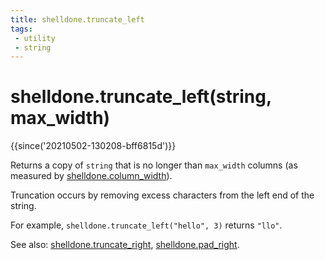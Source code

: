 ```yaml
---
title: shelldone.truncate_left
tags:
 - utility
 - string
---
```

# shelldone.truncate_left(string, max_width)

{{since('20210502-130208-bff6815d')}}

Returns a copy of `string` that is no longer than `max_width` columns
(as measured by [shelldone.column_width](column_width.md)).

Truncation occurs by removing excess characters from the left
end of the string.

For example, `shelldone.truncate_left("hello", 3)` returns `"llo"`.

See also: [shelldone.truncate_right](truncate_right.md), [shelldone.pad_right](pad_right.md).

